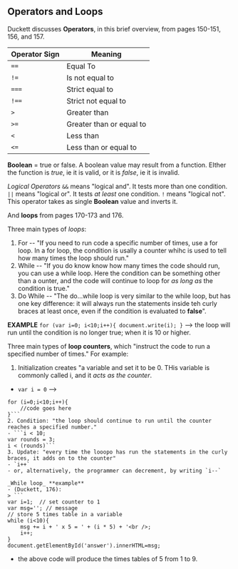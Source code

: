 ## Operators and Loops 

Duckett discusses **Operators**, in this brief overview, from pages 150-151, 156, and 157.

Operator Sign | Meaning
------------ | ------------- 
`==` | Equal To
`!=` | Is not equal to 
`===` | Strict equal to
`!==` | Strict not equal to
`>` | Greater than
`>=` | Greater than or equal to
`<` | Less than
`<=` | Less than or equal to

__Boolean__ = true or false. A boolean value may result from a function.  EIther the function is *true*, ie it is valid, or it is *false*, ie it is invalid.  

*Logical Operators*
`&&` means "logical and".  It tests more than one condition.
`||` means "logical or".  It tests _at least_ one condition.
`!` means "logical not". This operator takes as single __Boolean__ value and inverts it.  
 
And **loops** from pages 170-173 and 176.  

Three main types of *loops*:
1. For -- "If you need to run code a specific number of times, use a for loop.  In a for loop, the condition is usally a counter whihc is used to tell how many times the loop should run."
2. While -- "If you do know know how many times the code should run, you can use a while loop.  Here the condition can be something other than a ounter, and the code will continue to loop for _as long as_ the condition is true."
3. Do While -- "The do...while loop is very similar to the while loop, but has one key difference: it will always run the statements inside teh curly braces at least once, even if the condition is evaluated to __false__".

**EXAMPLE**
`for (var i=0; i<10;i++){
    document.write(i);
}`  --> the loop will run until the condition is no longer true; when it is 10 or higher.  

Three main types of **loop counters**, which "instruct the code to run a specified number of times."  For example:
1. Initialization creates "a variable and set it to be 0.  THis variable is commonly called i, and it *acts as the counter*. 
- `var i = 0` --> 
```var i; 
for (i=0;i<10;i++){
    //code goes here
}```
2. Condition: "the loop should continue to run until the counter reaches a specified number." 
- ```i < 10;
var rounds = 3;
i < (rounds)```
3. Update: "every time the looopo has run the statements in the curly braces, it adds on to the counter"
- `i++`
- or, alternatively, the programmer can decrement, by writing `i--`

_While loop_ **example**
- (Duckett, 176):
> ```
var i=1;  // set counter to 1
var msg=''; // message
// store 5 times table in a variable
while (i<10){
    msg += i + ' x 5 = ' + (i * 5) + '<br />;
    i++;
}
document.getElementById('answer').innerHTML=msg;
```
- the above code will produce the times tables of 5 from 1 to 9. 
